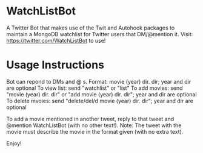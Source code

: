 # WatchListBot
A Twitter Bot that makes use of the Twit and Autohook packages to maintain a MongoDB watchlist for Twitter users that DM/@mention it.
Visit: https://twitter.com/WatchListBot to use!

# Usage Instructions
Bot can repond to DMs and @ s.
Format: movie (year) dir. dir; year and dir are optional
To view list: send "watchlist" or "list"
To add movies: send "movie (year) dir. dir" or "add movie (year) dir. dir"; year and dir are optional
To delete mvoies: send "delete/del/d movie (year) dir. dir"; year and dir are optional

To add a movie mentioned in another tweet, reply to that tweet and @mention WatchListBot (with no other text!). Note: The tweet with the movie must describe the movie in the format given (with no extra text).

Enjoy!
